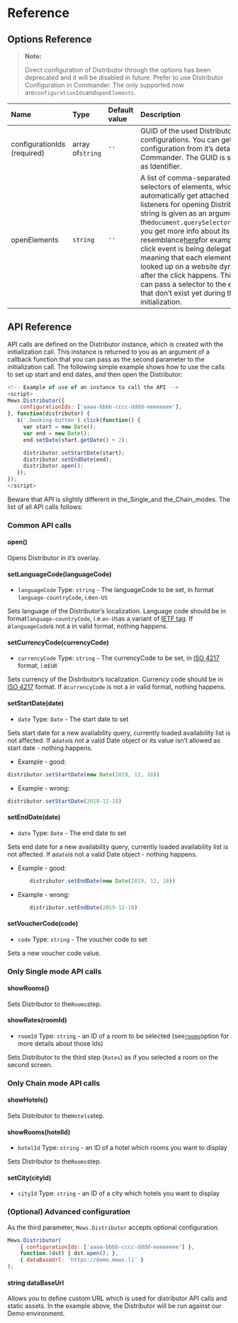 # Reference

## Options Reference <a id="options-reference"></a>

> **Note:**
>
> Direct configuration of Distributor through the options has been deprecated and it will be disabled in future. Prefer to use Distributor Configuration in Commander. The only supported now are`configurationIds`and`openElements`.

| Name | Type | Default value | Description |
| :--- | :--- | :--- | :--- |
| configurationIds \(required\) | array of`string` | `''` | GUID of the used Distributor configurations.  You can get GUID of a configuration from it’s details page in Commander. The GUID is shown there as Identifier. |
| openElements | `string` | `''` | A list of comma-separated CSS selectors of elements, which will automatically get attached click event listeners for opening Distributor. The string is given as an argument to the`document.querySelectorAll`function, you get more info about its resemblance[here](https://developer.mozilla.org/en-US/docs/Web/API/Document/querySelectorAll)for example.  The click event is being delegated, meaning that each element is being looked up on a website dynamically after the click happens. This way you can pass a selector to the elements that don’t exist yet during the initialization. |

## API Reference <a id="api-reference"></a>

API calls are defined on the Distributor instance, which is created with the initialization call. This instance is returned to you as an argument of a callback function that you can pass as the second parameter to the initialization call. The following simple example shows how to use the calls to set up start and end dates, and then open the Distributor:

```javascript
<!-- Example of use of an instance to call the API -->
<script>
Mews.Distributor({
    configurationIds: ['aaaa-bbbb-cccc-dddd-eeeeeeee'],
}, function(distributor) {
   $('.booking-button').click(function() {
     var start = new Date();
     var end = new Date();
     end.setDate(start.getDate() + 2);

     distributor.setStartDate(start);
     distributor.setEndDate(end);
     distributor.open();
   });
});
</script>
```

Beware that API is slightly different in the\_Single\_and the\_Chain\_modes. The list of all API calls follows:

### Common API calls <a id="common-api-calls"></a>

#### open\(\) <a id="open"></a>

Opens Distributor in it’s overlay.

#### setLanguageCode\(languageCode\) <a id="setlanguagecodelanguagecode"></a>

* `languageCode` Type: `string` - The languageCode to be set, in format `language-countryCode`, i.e`en-US`

Sets language of the Distributor’s localization. Language code should be in format`language-countryCode`, i.e.`en-US`as a variant of [IETF tag](https://en.wikipedia.org/wiki/IETF_language_tag). If a`languageCode`is not a in valid format, nothing happens.

#### setCurrencyCode\(currencyCode\) <a id="setcurrencycode"></a>

* `currencyCode` Type: `string` - The currencyCode to be set, in [ISO 4217](https://en.wikipedia.org/wiki/ISO_4217) format, i.e`EUR`

Sets currency of the Distributor’s localization. Currency code should be in [ISO 4217](https://en.wikipedia.org/wiki/ISO_4217) format. If a`currencyCode` is not a in valid format, nothing happens.

#### setStartDate\(date\) <a id="setstartdatedate"></a>

* `date` Type: `Date` - The start date to set

Sets start date for a new availability query, currently loaded availability list is not affected. If a`date`is not a valid Date object or its value isn’t allowed as start date - nothing happens.

* Example - good:

 ```javascript
distributor.setStartDate(new Date(2019, 12, 18))
 ```

* Example - wrong:

 ```javascript
distributor.setStartDate(2019-12-18)
 ```

#### setEndDate\(date\) <a id="setenddatedate"></a>

* `date` Type: `Date` - The end date to set

Sets end date for a new availability query, currently loaded availability list is not affected. If a`date`is not a valid Date object - nothing happens.

* Example - good:

 ```javascript
        distributor.setEndDate(new Date(2019, 12, 18))
 ```

* Example - wrong:

 ```javascript
        distributor.setEndDate(2019-12-18)
 ```

#### setVoucherCode\(code\) <a id="setvouchercodecode"></a>

* `code` Type: `string` - The voucher code to set

Sets a new voucher code value.

### Only Single mode API calls <a id="only-single-mode-api-calls"></a>

#### showRooms\(\) <a id="showrooms"></a>

Sets Distributor to the`Rooms`step.

#### showRates\(roomId\) <a id="showratesroomid"></a>

* `roomId` Type: `string` - an ID of a room to be selected \(see[`rooms`](https://mewssystems.github.io/public/content/distributor/widget/reference.html#rooms)option for more details about those Ids\)

Sets Distributor to the third step \(`Rates`\) as if you selected a room on the second screen.

### Only Chain mode API calls <a id="only-chain-mode-api-calls"></a>

#### showHotels\(\) <a id="showhotels"></a>

Sets Distributor to the`Hotels`step.

#### showRooms\(hotelId\) <a id="showroomshotelid"></a>

* `hotelId` Type: `string` - an ID of a hotel which rooms you want to display

Sets Distributor to the`Rooms`step.

#### setCity\(cityId\)

* `cityId` Type: `string` - an ID of a city which hotels you want to display

### \(Optional\) Advanced configuration

As the third parameter, `Mews.Distributor` accepts optional configuration.

```javascript
Mews.Distributor(
    { configurationIds: ['aaaa-bbbb-cccc-dddd-eeeeeeee'] }, 
    function (dst) { dst.open(); },
    { dataBaseUrl: 'https://demo.mews.li' }
);
```

#### string dataBaseUrl

Allows you to define custom URL which is used for distributor API calls and static assets. In the example above, the Distributor will be run against our Demo environment.

